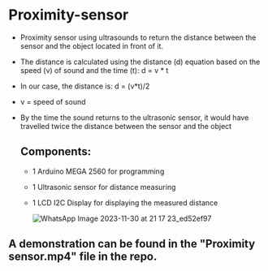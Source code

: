 # Proximity-sensor

- Proximity sensor using ultrasounds to return the distance between the sensor and the object located in front of it.
- The distance is calculated using the distance (d) equation based on the speed (v) of sound and the time (t): d = v * t
- In our case, the distance is: d = (v*t)/2
- v = speed of sound
- By the time the sound returns to the ultrasonic sensor, it would have travelled twice the distance between the sensor and the object

  ## Components:
  - 1 Arduino MEGA 2560 for programming
  - 1 Ultrasonic sensor for distance measuring
  - 1 LCD I2C Display for displaying the measured distance
  
    ![WhatsApp Image 2023-11-30 at 21 17 23_ed52ef97](https://github.com/developer980/Proximity-sensor/assets/91996303/f66ad444-2f77-4c70-94e7-0db6e36c183c)

## A demonstration can be found in the "Proximity sensor.mp4" file in the repo.
